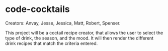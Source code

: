 # code-cocktails

Creators: Anvay, Jesse, Jessica, Matt, Robert, Spenser.

This project will be a coctail recipe creator, that allows the user to select the type of drink, the season, and the mood. It will then render the different drink recipes that match the criteria entered.
